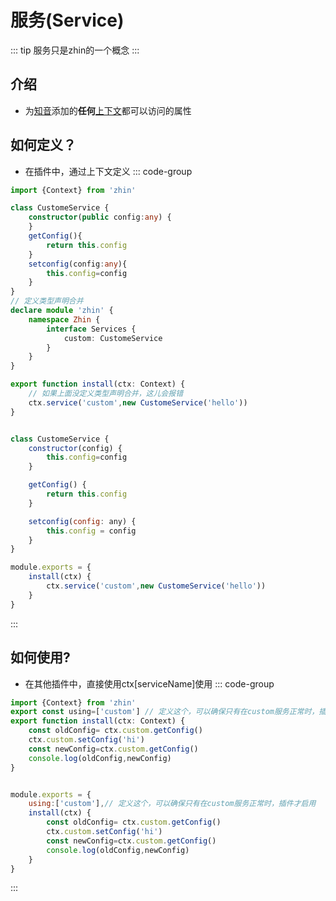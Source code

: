 # 服务(Service)
::: tip
服务只是zhin的一个概念
:::
## 介绍

- 为[知音](#知音--zhin-)添加的**任何**[上下文](#上下文--context-)都可以访问的属性

## 如何定义？
- 在插件中，通过上下文定义
::: code-group

```typescript
import {Context} from 'zhin'

class CustomeService {
    constructor(public config:any) {
    }
    getConfig(){
        return this.config
    }
    setconfig(config:any){
        this.config=config
    }
}
// 定义类型声明合并
declare module 'zhin' {
    namespace Zhin {
        interface Services {
            custom: CustomeService
        }
    }
}

export function install(ctx: Context) {
    // 如果上面没定义类型声明合并，这儿会报错
    ctx.service('custom',new CustomeService('hello'))
}
```
```javascript

class CustomeService {
    constructor(config) {
        this.config=config
    }

    getConfig() {
        return this.config
    }

    setconfig(config: any) {
        this.config = config
    }
}

module.exports = {
    install(ctx) {
        ctx.service('custom',new CustomeService('hello'))
    }
}
```
:::
## 如何使用?
- 在其他插件中，直接使用ctx[serviceName]使用
::: code-group

```typescript
import {Context} from 'zhin'
export const using=['custom'] // 定义这个，可以确保只有在custom服务正常时，插件才启用
export function install(ctx: Context) {
    const oldConfig= ctx.custom.getConfig()
    ctx.custom.setConfig('hi')
    const newConfig=ctx.custom.getConfig()
    console.log(oldConfig,newConfig)
}
```
```javascript

module.exports = {
    using:['custom'],// 定义这个，可以确保只有在custom服务正常时，插件才启用
    install(ctx) {
        const oldConfig= ctx.custom.getConfig()
        ctx.custom.setConfig('hi')
        const newConfig=ctx.custom.getConfig()
        console.log(oldConfig,newConfig)
    }
}
```
:::
